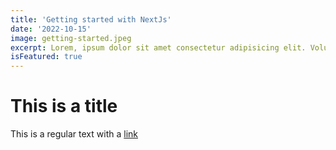```yaml
---
title: 'Getting started with NextJs'
date: '2022-10-15'
image: getting-started.jpeg
excerpt: Lorem, ipsum dolor sit amet consectetur adipisicing elit. Voluptates optio quasi et unde sunt sint eveniet explicabo provident, officiis nulla?
isFeatured: true  
---
```


# This is a title
This is a regular text with a [link](https://google.com)